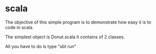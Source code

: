 # scala
The objective of this simple program is to demonstrate how
easy it is to code in scala.

The simplest object is Donut.scala it contains of 2 classes.

All you have to do is type 
"sbt run"
